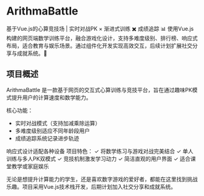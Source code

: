 # ArithmaBattle

基于Vue.js的心算竞技场 | 实时对战PK × 渐进式训练 ✖️ 成绩追踪 📊 使用Vue.js构建的网页端数学训练平台，融合游戏化设计，支持多难度级别、排行榜、响应式布局，适合教育与娱乐场景。通过组件化开发实现高效交互，后续计划扩展社交分享与成就系统。🚀

## 项目概述
ArithmaBattle 是一款基于网页的交互式心算训练与竞技平台，旨在通过趣味PK模式提升用户的计算速度和数学能力。

核心功能：

- 实时对战模式（支持加减乘除运算）
- 多难度级别适应不同年龄段用户
- 成绩追踪系统记录进步轨迹

响应式设计适配各种设备
项目特色：
✓ 将数学练习与游戏对战完美结合
✓ 单人训练与多人PK双模式
✓ 竞技机制激发学习动力
✓ 简洁直观的用户界面
✓ 适合课堂教学或家庭娱乐

无论是想提升计算能力的学生，还是喜欢数字游戏的爱好者，都能在这里找到挑战乐趣。项目采用Vue.js技术栈开发，后期计划加入社交分享和成就系统。